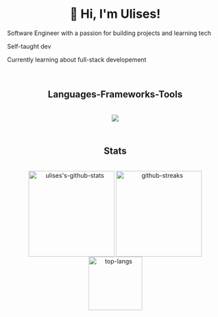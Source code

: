 <h1 align="center">👋 Hi, I'm Ulises!</h1> 
<p>Software Engineer with a passion for building projects and learning tech</p>
<p>Self-taught dev</p>
<p>Currently learning about full-stack developement</p> <br/>

<h2 align="center">Languages-Frameworks-Tools</h2>
<br/>
<div align="center">
  <img 
    src="https://skillicons.dev/icons?i=python,pytorch,java,git,github,vscode,linux,html,css,javascript,typescript,react,nodejs,c,vim,bash&perline=8"
  />
  <br />
</div>

<br />

#

<h2 align="center">Stats</h2>
<br>
<div align="center">
  <img 
    height=200
    align="center"
    src="https://github-readme-stats.vercel.app/api?username=ulises-gomez-dev&show_icons=true&theme=github_dark&rank_icon=github" 
    alt="ulises's-github-stats"  
  />
  <img
    height=200
    align="center"
    src="https://streak-stats.demolab.com?user=ulises-gomez-dev&theme=github-dark-blue"
    alt="github-streaks"
  />
  <br />
  <img
    height=125
    align="center"
    src="https://github-readme-stats.vercel.app/api/top-langs/?username=ulises-gomez-dev&layout=compact&theme=github_dark"
    alt="top-langs"
  />
</div>
<br/>

<!--
![Ulises's GitHub stats](https://github-readme-stats.vercel.app/api?username=ulises-gomez-dev&show_icons=true&theme=github_dark)
[![Top Langs](https://github-readme-stats.vercel.app/api/top-langs/?username=ulises-gomez-dev&layout=compact&theme=github_dark)](https://github.com/anuraghazra/github-readme-stats)
[![GitHub Streak](https://streak-stats.demolab.com?user=ulises-gomez-dev&theme=github-dark-blue)](https://git.io/streak-stats)
-->
